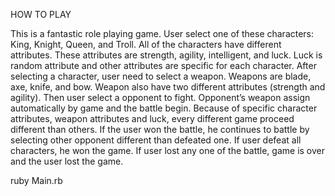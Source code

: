HOW TO PLAY

This is a fantastic role playing game. User select one of these characters: King, Knight, Queen, and Troll. All of the characters have different attributes. These attributes are strength, agility, intelligent, and luck. Luck is random attribute and other attributes are specific for each character. After selecting a character, user need to select a weapon. Weapons are blade, axe, knife, and bow. Weapon also have two different attributes (strength and agility). Then user select a opponent to fight. Opponent’s weapon assign automatically by game and the battle begin. Because of specific character attributes, weapon attributes and luck, every different game proceed different than others. If the user won the battle, he continues to battle by selecting other opponent different than defeated one. If user defeat all characters, he won the game. If user lost any one of the battle, game is over and the user lost the game.

ruby Main.rb

